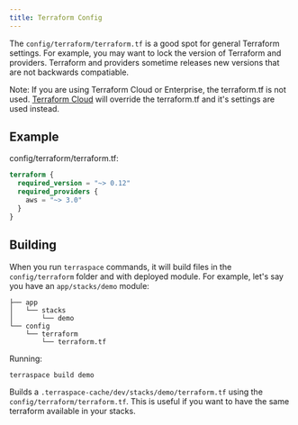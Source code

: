 ```yaml
---
title: Terraform Config
---
```


The `config/terraform/terraform.tf` is a good spot for general Terraform settings.  For example, you may want to lock the version of Terraform and providers. Terraform and providers sometime releases new versions that are not backwards compatiable.

Note: If you are using Terraform Cloud or Enterprise, the terraform.tf is not used. [Terraform Cloud](https://www.terraform.io/docs/cloud/workspaces/variables.html) will override the terraform.tf and it's settings are used instead.

## Example

config/terraform/terraform.tf:

```terraform
terraform {
  required_version = "~> 0.12"
  required_providers {
    aws = "~> 3.0"
  }
}
```

## Building

When you run `terraspace` commands, it will build files in the `config/terraform` folder and with deployed module.  For example, let's say you have an `app/stacks/demo` module:

    ├── app
    │   └── stacks
    │       └── demo
    └── config
        └── terraform
            └── terraform.tf

Running:

    terraspace build demo

Builds a `.terraspace-cache/dev/stacks/demo/terraform.tf` using the `config/terraform/terraform.tf`. This is useful if you want to have the same terraform available in your stacks.